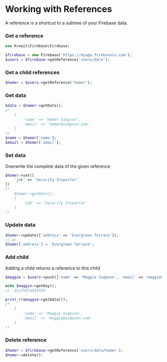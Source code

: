 # Working with References

A reference is a shortcut to a subtree of your Firebase data.

### Get a reference

```php
use Kreait\Firebase\Firebase;

$firebase = new Firebase('https://myapp.firebaseio.com');
$users = $firebase->getReference('users/data');
```

### Get a child references

```php
$homer = $users->getReference('homer');
```

### Get data

```php
$data = $homer->getData();
/*
    [
        'name' => 'Homer Simpson',
        'email' => 'homer@simpson.com'
    ]
*/
$name = $homer['name'];
$email = $homer['email'];
```


### Set data

Overwrite the complete data of the given reference

```php
$homer->set([
    'job' => 'Security Inspector'
])
/*
    $homer->getData();
    [
        'job' => 'Security Inspector'
    ]
*/
```

### Update data

```php
$homer->update(['address' => 'Evergreen Terrace']);
// or
$homer['address'] = 'Evergreen Terrace';
```

### Add child

Adding a child returns a reference to this child

```php
$maggie = $users->push(['name' => 'Maggie Simpson', 'email' => 'maggie@simpson.com']);

echo $maggie->getKey();
// -Zxjshd7ad34lkh

print_r($maggie->getData());
/*
    [
        'name' => 'Maggie Simpson',
        'email' => 'maggie@simpson.com'
    ]
*/
```

### Delete reference

```php
$homer = $firebase->getReference('users/data/homer');
$homer->delete();
```